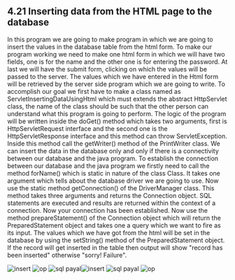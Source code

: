 
4.21 Inserting data from the HTML page to the database
------------------------------------------------------
In this program we are going to make program in which we are going to insert the values in the database table from the html form.
To make our program working we need to make one html form in which we will have two fields, one is for the name and the other one  is for entering the password. At last we will have the submit form, clicking on which the values will be passed to the server.
The values which we have entered in the Html form will be retrieved by the server side program which we are going to write. To accomplish our goal we first have to make a class named as ServletInsertingDataUsingHtml which must extends the abstract HttpServlet class, the name of the class should be such that the other person can understand what this program is going to perform. The logic of the program will be written inside the doGet() method which takes two arguments, first is HttpServletRequest interface and the second one is the HttpServletResponse interface and this method can throw ServletException.
Inside this method call the getWriter() method of the PrintWriter class. We can insert the data in the database only and only if there is a connectivity between our database and the java program. To establish the connection between our database and the java program we firstly need to call the method forName() which is static in nature of the class Class. It takes one argument which tells about the database driver  we are going to use. Now use the static method getConnection() of the DriverManager class. This method takes three arguments and returns the Connection object. SQL statements are executed and  results are returned within the context of a connection. Now your connection has been established. Now use the method prepareStatement() of the Connection object which will return the PreparedStatement object and takes one a query which we want to fire as its input. The values which we have got from the html will be set in the database by using the setString() method of the PreparedStatement object.
If the record will get inserted in the table then output will show "record has been inserted"  otherwise "sorry! Failure".

![insert](https://cloud.githubusercontent.com/assets/16938695/13903179/bb80def0-ee96-11e5-98e6-fb9930fb945a.png)
![op](https://cloud.githubusercontent.com/assets/16938695/13903181/c2cc4168-ee96-11e5-8d4f-05b0109f5249.png)
![sql payal](https://cloud.githubusercontent.com/assets/16938695/13903182/c6e8f3c2-ee96-11e5-8745-d8a6e915f39a.png)![insert](https://cloud.githubusercontent.com/assets/16938695/13903260/7fbe3158-ee99-11e5-813f-3157c0f3787e.png)
![sql payal](https://cloud.githubusercontent.com/assets/16938695/13903261/8559e328-ee99-11e5-8070-102742ae0a2f.png)
![op](https://cloud.githubusercontent.com/assets/16938695/13903262/8c59d30e-ee99-11e5-9255-f1505fa813d0.png)



